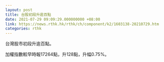 ```yaml
---
layout: post
title: 台股初段升逾百點
date: 2021-07-29 09:09:29.000000000 +08:00
link: https://news.rthk.hk/rthk/ch/component/k2/1603138-20210729.htm
categories: rthk
---
```


台灣股市初段升逾百點。

加權指數較早時報17264點，升128點，升幅0.75%。
